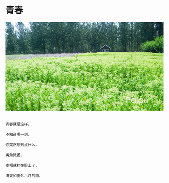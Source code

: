 # 青春

![淡雅](images/buzhimingdehua.jpg)

```

青春就是这样，

不知道哪一刻，

你突然想到点什么，

嘴角微扬，

幸福就挂在脸上了，

清爽如窗外六月的雨。

```